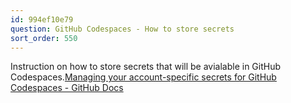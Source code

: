 ```yaml
---
id: 994ef10e79
question: GitHub Codespaces - How to store secrets
sort_order: 550
---
```


Instruction on how to store secrets that will be avialable in GitHub  Codespaces.[Managing your account-specific secrets for GitHub Codespaces - GitHub Docs](https://docs.github.com/en/codespaces/managing-your-codespaces/managing-your-account-specific-secrets-for-github-codespaces#about-secrets-for-github-codespaces)

